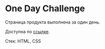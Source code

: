 # One Day Challenge

Страница продукта выполнена за один день.

Доступна по [ссылке]().

Стек: HTML, CSS
